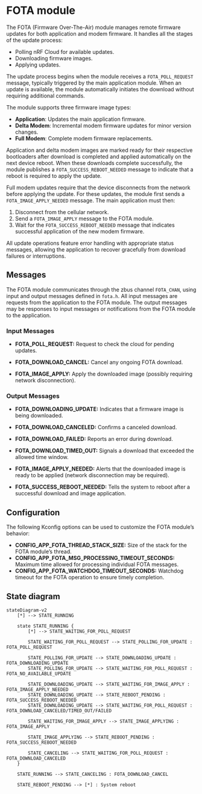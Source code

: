 # FOTA module

The FOTA (Firmware Over-The-Air) module manages remote firmware updates for both application and modem firmware. It handles all the stages of the update process:

* Polling nRF Cloud for available updates.
* Downloading firmware images.
* Applying updates.

The update process begins when the module receives a `FOTA_POLL_REQUEST` message, typically triggered by the main application module. When an update is available, the module automatically initiates the download without requiring additional commands.

The module supports three firmware image types:

* **Application**: Updates the main application firmware.
* **Delta Modem**: Incremental modem firmware updates for minor version changes.
* **Full Modem**: Complete modem firmware replacements.

Application and delta modem images are marked ready for their respective bootloaders after download is completed and applied automatically on the next device reboot. When these downloads complete successfully, the module publishes a `FOTA_SUCCESS_REBOOT_NEEDED` message to indicate that a reboot is required to apply the update.

Full modem updates require that the device disconnects from the network before applying the update. For these updates, the module first sends a `FOTA_IMAGE_APPLY_NEEDED` message. The main application must then:

1. Disconnect from the cellular network.
1. Send a `FOTA_IMAGE_APPLY` message to the FOTA module.
1. Wait for the `FOTA_SUCCESS_REBOOT_NEEDED` message that indicates successful application of the new modem firmware.

All update operations feature error handling with appropriate status messages, allowing the application to recover gracefully from download failures or interruptions.

## Messages

The FOTA module communicates through the zbus channel `FOTA_CHAN`, using input and output messages defined in `fota.h`.
All input messages are requests from the application to the FOTA module. The output messages may be responses to input messages or notifications from the FOTA module to the application.

### Input Messages

- **FOTA_POLL_REQUEST:**
  Request to check the cloud for pending updates.

- **FOTA_DOWNLOAD_CANCEL:**
  Cancel any ongoing FOTA download.

- **FOTA_IMAGE_APPLY:**
  Apply the downloaded image (possibly requiring network disconnection).

### Output Messages

- **FOTA_DOWNLOADING_UPDATE:**
  Indicates that a firmware image is being downloaded.

- **FOTA_DOWNLOAD_CANCELED:**
  Confirms a canceled download.

- **FOTA_DOWNLOAD_FAILED:**
  Reports an error during download.

- **FOTA_DOWNLOAD_TIMED_OUT:**
  Signals a download that exceeded the allowed time window.

- **FOTA_IMAGE_APPLY_NEEDED:**
  Alerts that the downloaded image is ready to be applied (network disconnection may be required).

- **FOTA_SUCCESS_REBOOT_NEEDED:**
  Tells the system to reboot after a successful download and image application.

## Configuration

The following Kconfig options can be used to customize the FOTA module’s behavior:

- **CONFIG_APP_FOTA_THREAD_STACK_SIZE:**
  Size of the stack for the FOTA module’s thread.
- **CONFIG_APP_FOTA_MSG_PROCESSING_TIMEOUT_SECONDS:**
  Maximum time allowed for processing individual FOTA messages.
- **CONFIG_APP_FOTA_WATCHDOG_TIMEOUT_SECONDS:**
  Watchdog timeout for the FOTA operation to ensure timely completion.

## State diagram

```mermaid
stateDiagram-v2
    [*] --> STATE_RUNNING

    state STATE_RUNNING {
        [*] --> STATE_WAITING_FOR_POLL_REQUEST

        STATE_WAITING_FOR_POLL_REQUEST --> STATE_POLLING_FOR_UPDATE : FOTA_POLL_REQUEST

        STATE_POLLING_FOR_UPDATE --> STATE_DOWNLOADING_UPDATE : FOTA_DOWNLOADING_UPDATE
        STATE_POLLING_FOR_UPDATE --> STATE_WAITING_FOR_POLL_REQUEST : FOTA_NO_AVAILABLE_UPDATE

        STATE_DOWNLOADING_UPDATE --> STATE_WAITING_FOR_IMAGE_APPLY : FOTA_IMAGE_APPLY_NEEDED
        STATE_DOWNLOADING_UPDATE --> STATE_REBOOT_PENDING : FOTA_SUCCESS_REBOOT_NEEDED
        STATE_DOWNLOADING_UPDATE --> STATE_WAITING_FOR_POLL_REQUEST : FOTA_DOWNLOAD_CANCELED/TIMED_OUT/FAILED

        STATE_WAITING_FOR_IMAGE_APPLY --> STATE_IMAGE_APPLYING : FOTA_IMAGE_APPLY

        STATE_IMAGE_APPLYING --> STATE_REBOOT_PENDING : FOTA_SUCCESS_REBOOT_NEEDED

        STATE_CANCELING --> STATE_WAITING_FOR_POLL_REQUEST : FOTA_DOWNLOAD_CANCELED
    }

    STATE_RUNNING --> STATE_CANCELING : FOTA_DOWNLOAD_CANCEL

    STATE_REBOOT_PENDING --> [*] : System reboot
```
